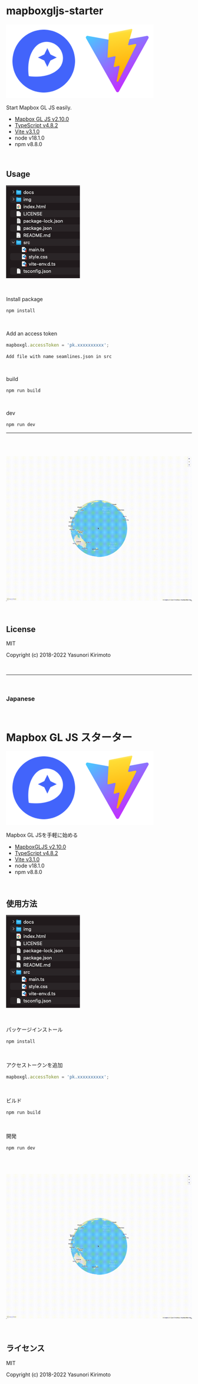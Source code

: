 # mapboxgljs-starter

![README02](img/README02.png)

Start Mapbox GL JS easily.  
- [Mapbox GL JS v2.10.0](https://www.mapbox.com/mapbox-gl-js/api)  
- [TypeScript v4.8.2](https://www.typescriptlang.org)  
- [Vite v3.1.0](https://vitejs.dev)  
- node v18.1.0
- npm v8.8.0

<br>

## Usage

![README03](img/README03.png)

<br>

Install package
```bash
npm install
```

<br>

Add an access token

```typescript
mapboxgl.accessToken = 'pk.xxxxxxxxxx';
```
```
Add file with name seamlines.json in src
```

<br>

build
```bash
npm run build
```

<br>

dev
```bash
npm run dev
```

---

<br>
<br>

![README01](img/README01.gif)

<br>

## License
MIT

Copyright (c) 2018-2022 Yasunori Kirimoto

<br>

---

<br>

### Japanese

<br>

# Mapbox GL JS スターター

![README02](img/README02.png)

Mapbox GL JSを手軽に始める
- [MapboxGLJS v2.10.0](https://www.mapbox.com/mapbox-gl-js/api)  
- [TypeScript v4.8.2](https://www.typescriptlang.org)  
- [Vite v3.1.0](https://vitejs.dev)  
- node v18.1.0
- npm v8.8.0

<br>

##  使用方法

![README03](img/README03.png)

<br>

パッケージインストール

```bash
npm install
```

<br>

アクセストークンを追加

```typescript
mapboxgl.accessToken = 'pk.xxxxxxxxxx';
```

<br>

ビルド

```bash
npm run build
```

<br>

開発

```bash
npm run dev
```

<br>
<br>

![README01](img/README01.gif)

<br>

## ライセンス
MIT

Copyright (c) 2018-2022 Yasunori Kirimoto

<br>
